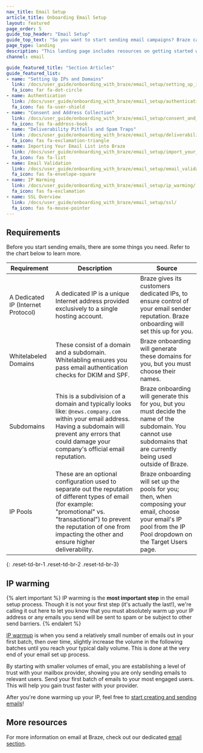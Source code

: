 ```yaml
---
nav_title: Email Setup
article_title: Onboarding Email Setup
layout: featured
page_order: 5
guide_top_header: "Email Setup"
guide_top_text: "So you want to start sending email campaigns? Braze can help you with that! Either follow our guides below or check out our <a href='https://lab.braze.com/email-onboarding-for-pro-and-enterprise-achieving-high-deliverability' target='_blank'>Email Onboarding</a> LAB course."
page_type: landing
description: "This landing page includes resources on getting started with email campaigns."
channel: email

guide_featured_title: "Section Articles"
guide_featured_list:
- name: "Setting Up IPs and Domains"
  link: /docs/user_guide/onboarding_with_braze/email_setup/setting_up_ips_and_domains/
  fa_icon: far fa-dot-circle
- name: Authentication
  link: /docs/user_guide/onboarding_with_braze/email_setup/authentication/
  fa_icon: fas fa-user-shield
- name: "Consent and Address Collection"
  link: /docs/user_guide/onboarding_with_braze/email_setup/consent_and_address_collection/
  fa_icon: fas fa-address-book
- name: "Deliverability Pitfalls and Spam Traps"
  link: /docs/user_guide/onboarding_with_braze/email_setup/deliverability_pitfalls_and_spam_traps/
  fa_icon: fas fa-exclamation-triangle
- name: Importing Your Email List into Braze
  link: /docs/user_guide/onboarding_with_braze/email_setup/import_your_email_list/
  fa_icon: fas fa-list
- name: Email Validation
  link: /docs/user_guide/onboarding_with_braze/email_setup/email_validation/
  fa_icon: fas fa-envelope-square
- name: IP Warming
  link: /docs/user_guide/onboarding_with_braze/email_setup/ip_warming/
  fa_icon: fas fa-exclamation
- name: SSL Overview
  link: /docs/user_guide/onboarding_with_braze/email_setup/ssl/
  fa_icon: fas fa-mouse-pointer
---
```


## Requirements

Before you start sending emails, there are some things you need. Refer to the chart below to learn more.

|Requirement | Description | Source |
|---|---|---|
| A Dedicated IP (Internet Protocol)| A dedicated IP is a unique Internet address provided exclusively to a single hosting account. | Braze gives its customers dedicated IPs, to ensure control of your email sender reputation. Braze onboarding will set this up for you.|
| Whitelabeled Domains | These consist of a domain and a subdomain. Whitelabling ensures you pass email authentication checks for DKIM and SPF. | Braze onboarding will generate these domains for you, but you must choose their names. |
|Subdomains | This is a subdivision of a domain and typically looks like: `@news.company.com` within your email address. Having a subdomain will prevent any errors that could damage your company's official email reputation. | Braze onboarding will generate this for you, but you must decide the name of the subdomain. You cannot use subdomains that are currently being used outside of Braze. |
|IP Pools | These are an optional configuration used to separate out the reputation of different types of email (for example: "promotional" vs. "transactional") to prevent the reputation of one from impacting the other and ensure higher deliverability. | Braze onboarding will set up the pools for you; then, when composing your email, choose your email's IP pool from the IP Pool dropdown on the Target Users page.|
{: .reset-td-br-1 .reset-td-br-2 .reset-td-br-3}

## IP warming

{% alert important %}
IP warming is the __most important step__ in the email setup process. Though it is not your first step (it's actually the last!), we're calling it out here to let you know that you must absolutely warm up your IP address or any emails you send will be sent to spam or be subject to other send barriers.
{% endalert %}

[IP warmup]({{site.baseurl}}/user_guide/onboarding_with_braze/email_setup/ip_warming/) is when you send a relatively small number of emails out in your first batch, then over time, slightly increase the volume in the following batches until you reach your typical daily volume. This is done at the very end of your email set up process.

By starting with smaller volumes of email, you are establishing a level of trust with your mailbox provider, showing you are only sending emails to relevant users. Send your first batch of emails to your most engaged users. This will help you gain trust faster with your provider.

After you're done warming up your IP, feel free to [start creating and sending emails]({{site.baseurl}}/user_guide/message_building_by_channel/email/creating_an_email_campaign/)!

## More resources

For more information on email at Braze, check out our dedicated [email section]({{site.baseurl}}/user_guide/message_building_by_channel/email/).<br><br>

